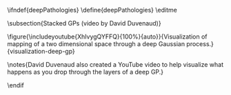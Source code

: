 \ifndef{deepPathologies}
\define{deepPathologies}
\editme

\subsection{Stacked GPs (video by David Duvenaud)}

\figure{\includeyoutube{XhIvygQYFFQ}{100%}{auto}}{Visualization of mapping of a two dimensional space through a deep Gaussian process.}{visualization-deep-gp}

\notes{David Duvenaud also created a YouTube video to help visualize what happens as you drop through the layers of a deep GP.}

\endif
